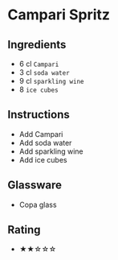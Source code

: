 # Campari Spritz

## Ingredients
- 6 cl `Campari`
- 3 cl `soda water`
- 9 cl `sparkling wine`
- 8 `ice cubes`

## Instructions
- Add Campari
- Add soda water
- Add sparkling wine
- Add ice cubes

## Glassware
- Copa glass

## Rating
- ★★☆☆☆